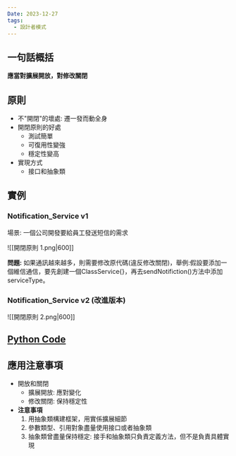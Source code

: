 ```yaml
---
Date: 2023-12-27
tags:
  - 設計者模式
---
```

## 一句話概括

**應當對擴展開放，對修改關閉**
## 原則

- 不"開閉"的壞處: 遷一發而動全身
- 開閉原則的好處
    - 測試簡單
    - 可復用性變強
    - 穩定性變高
- 實現方式
    - 接口和抽象類
## 實例
### Notification_Service v1
場景: 一個公司開發要給員工發送短信的需求

![[開閉原則 1.png|600]]

**問題:** 如果通訊越來越多，則需要修改原代碼(違反修改關閉)，舉例:假設要添加一個維信通信，要先創建一個ClassService{}，再去sendNotifiction()方法中添加serviceType。
### Notification_Service v2 (改進版本)
![[開閉原則 2.png|600]]
## [Python Code](https://github.com/turingplanet/design-patterns-series/tree/main/v3_open_close/python)
## 應用注意事項
- 開放和關閉
    - 擴展開放: 應對變化
    - 修改關閉: 保持穩定性
- **注意事項**
    1. 用抽象類構建框架，用實係擴展細節
    2. 參數類型、引用對象盡量使用接口或者抽象類
    3. 抽象類曾盡量保持穩定: 接手和抽象類只負責定義方法，但不是負責具體實現